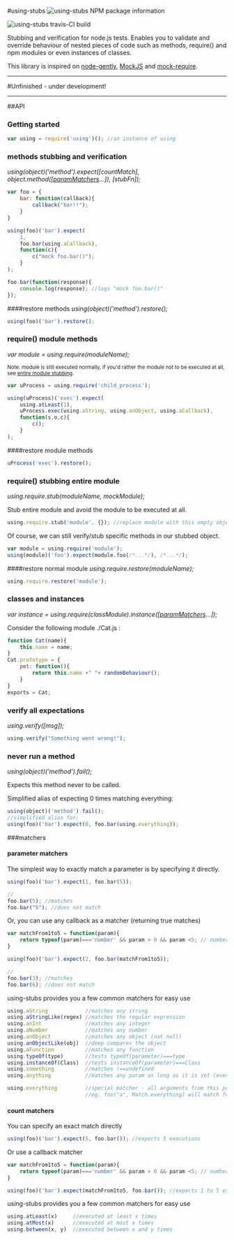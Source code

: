 #using-stubs
![using-stubs NPM package information](https://nodei.co/npm/using-stubs.png "using-stubs NPM package information")

![using-stubs travis-CI build](https://travis-ci.org/carlosouro/using-stubs.svg "using-stubs travis-CI build")

Stubbing and verification for node.js tests.
Enables you to validate and override behaviour of nested pieces of code such as methods, require() and npm modules or even instances of classes.

This library is inspired on [node-gently](https://github.com/alex-seville/blanket), [MockJS](https://github.com/badoo/MockJS) and [mock-require](https://github.com/boblauer/mock-require).

---
#Unfinished - under development!

---
##API

### <a name="gettingStarted"></a>Getting started

```JavaScript
var using = require('using')(); //an instance of using
```


### <a name="methods"></a>methods stubbing and verification
_using(object)('method').expect([countMatch], object.method([[paramMatchers](#paramMatchers)...]), [stubFn]);_

```JavaScript
var foo = {
	bar: function(callback){
		callback("bar!!");
	}
}

using(foo)('bar').expect(
	1,
	foo.bar(using.aCallback),
	function(c){
		c("mock foo.bar()");
	}
);

foo.bar(function(response){
	console.log(response); //logs "mock foo.bar()"
});
```

####restore methods
_using(object)('method').restore();_

```JavaScript
using(foo)('bar').restore();
```


### <a name="requireMethods"></a>require() module methods
_var module = using.require(moduleName);_

<sub>Note: module is still executed normally, if you'd rather the module not to be executed at all, see [entire module stubbing](#requireStubbing).</sub>

```JavaScript
var uProcess = using.require('child_process');

using(uProcess)('exec').expect(
	using.atLeast(1),
	uProcess.exec(using.aString, using.anObject, using.aCallback),
	function(s,o,c){
		c();
	}
);
```

####restore module methods

```JavaScript
uProcess('exec').restore();
```


### <a name="requireStubbing"></a>require() stubbing entire module
_using.require.stub(moduleName, mockModule);_

Stub entire module and avoid the module to be executed at all.

```JavaScript
using.require.stub('module', {}); //replace module with this empty object
```
Of course, we can still verify/stub specific methods in our stubbed object.
```JavaScript
var module = using.require('module');
using(module)('foo').expect(module.foo(/*...*/), /*...*/);
```

####restore normal module
_using.require.restore(moduleName);_

```JavaScript
using.require.restore('module');
```


### <a name="classes"></a>classes and instances
_var instance = using.require(classModule).instance([[paramMatchers](#paramMatchers)...]);_

Consider the following module ./Cat.js :
```JavaScript
function Cat(name){
	this.name = name;
}
Cat.prototype = {
	pet: function(){
		return this.name +" "+ randomBehaviour();
	}
}
exports = Cat;
```
<!--
	TO-DO

Within our tests, we can stub/verify behaviour on specific class instances via:
```JavaScript
var cat = using.require('./Cat').instance(using.aString)

cat('pet').expect(
	cat.pet(),
	function(){
	  return this.name + " purrs.";
	}
);
```
-->



### <a name="verify"></a>verify all expectations
_using.verify([msg]);_
```JavaScript
using.verify("Something went wrong!");
```

### <a name="fail"></a>never run a method
_using(object)('method').fail();_

Expects this method never to be called.

Simplified alias of expecting 0 times matching everything:
```JavaScript
using(object)('method').fail();
//simplified alias for:
using(foo)('bar').expect(0, foo.bar(using.everything));
```


###matchers

#### <a name="paramMatchers"></a>parameter matchers

The simplest way to exactly match a parameter is by specifying it directly.
```JavaScript
using(foo)('bar').expect(1, foo.bar(5));

//
foo.bar(5); //matches
foo.bar("5"); //does not match
```

Or, you can use any callback as a matcher (returning true matches)
```JavaScript
var matchFrom1to5 = function(param){
	return typeof(param)==='number' && param > 0 && param <5; // number from 1 to 5
}

using(foo)('bar').expect(2, foo.bar(matchFrom1to5));

//
foo.bar(3); //matches
foo.bar(6); //does not match
```

using-stubs provides you a few common matchers for easy use
```JavaScript
using.aString            //matches any string
using.aStringLike(regex) //matches the regular expression
using.anInt              //matches any integer
using.aNumber            //matches any number
using.anObject           //matches any object (not null)
using.anObjectLike(obj)  //deep compares the object
using.aFunction          //matches any function
using.typeOf(type)       //tests typeOf(parameter)===type
using.instanceOf(Class)  //tests instanceOf(parameter)===Class
using.something          //matches !==undefined
using.anything           //matches any param as long as it is set (even undefined)

using.everything         //special matcher - all arguments from this point onward will be matched, even if none is set
                         //eg. foo("a", Match.everything) will match foo("a"), foo("a", "one"), foo("a", 1, 2, 3, 4, 5, 6);
```





#### <a name="countMatchers"></a>count matchers
You can specify an exact match directly
```JavaScript
using(foo)('bar').expect(5, foo.bar()); //expects 5 executions
```

Or use a callback matcher
```JavaScript
var matchFrom1to5 = function(param){
	return typeof(param)==='number' && param > 0 && param <5; // number from 1 to 5
}

using(foo)('bar').expect(matchFrom1to5, foo.bar()); //expects 1 to 5 executions
```

using-stubs provides you a few common matchers for easy use
```JavaScript
using.atLeast(x)     //executed at least x times
using.atMost(x)      //executed at most x times
using.between(x, y)  //executed between x and y times
```